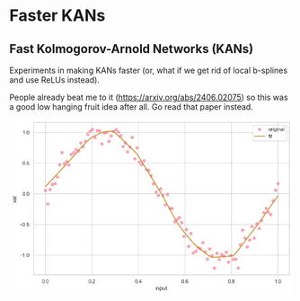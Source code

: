 # Faster KANs

## Fast Kolmogorov-Arnold Networks (KANs)

Experiments in making KANs faster (or, what if we get rid of local b-splines and use ReLUs instead).

People already beat me to it (https://arxiv.org/abs/2406.02075) so this was a good low hanging fruit idea after all. Go read that paper instead.

![plot](plot.png)